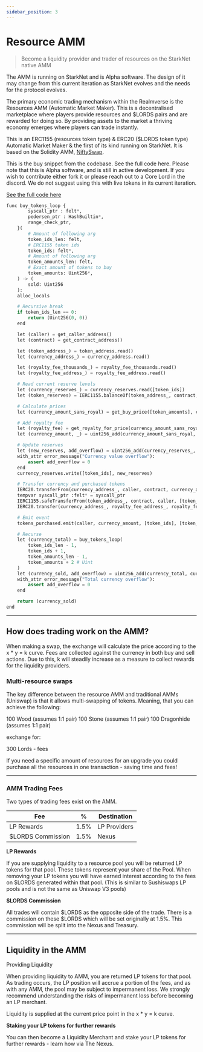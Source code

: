 ```yaml
---
sidebar_position: 3
---
```


# Resource AMM

> Become a liquidity provider and trader of resources on the StarkNet native AMM

The AMM is running on StarkNet and is Alpha software. The design of it may change from this current iteration as StarkNet evolves and the needs for the protocol evolves.

The primary economic trading mechanism within the Realmverse is the Resources AMM (Automatic Market Maker). This is a decentralised marketplace where players provide resources and $LORDS pairs and are rewarded for doing so. By providing assets to the market a thriving economy emerges where players can trade instantly. 

This is an ERC1155 (resources token type) & ERC20 ($LORDS token type) Automatic Market Maker & the first of its kind running on StarkNet. It is based on the Solidity AMM, [NiftySwap](https://github.com/0xsequence/niftyswap/blob/master/src/contracts/exchange/NiftyswapExchange20.sol). 

This is the buy snippet from the codebase. See the full code here. Please note that this is Alpha software, and is still in active development. If you wish to contribute either fork it or please reach out to a Core Lord in the discord. We do not suggest using this with live tokens in its current iteration.

[See the full code here](https://github.com/BibliothecaForAdventurers/realms-contracts/tree/main/contracts/exchange)

```python
func buy_tokens_loop {
        syscall_ptr : felt*,
        pedersen_ptr : HashBuiltin*,
        range_check_ptr,
    }(
        # Amount of following arg
        token_ids_len: felt,
        # ERC1155 token ids
        token_ids: felt*,
        # Amount of following arg
        token_amounts_len: felt,
        # Exact amount of tokens to buy
        token_amounts: Uint256*,
    ) -> (
        sold: Uint256
    ):
    alloc_locals

    # Recursive break
    if token_ids_len == 0:
        return (Uint256(0, 0))
    end

    let (caller) = get_caller_address()
    let (contract) = get_contract_address()

    let (token_address_) = token_address.read()
    let (currency_address_) = currency_address.read()

    let (royalty_fee_thousands_) = royalty_fee_thousands.read()
    let (royalty_fee_address_) = royalty_fee_address.read()

    # Read current reserve levels
    let (currency_reserves_) = currency_reserves.read([token_ids])
    let (token_reserves) = IERC1155.balanceOf(token_address_, contract, [token_ids])

    # Calculate prices
    let (currency_amount_sans_royal) = get_buy_price([token_amounts], currency_reserves_, Uint256(token_reserves, 0))

    # Add royalty fee
    let (royalty_fee) = get_royalty_for_price(currency_amount_sans_royal)
    let (currency_amount, _) = uint256_add(currency_amount_sans_royal, royalty_fee) # Overflow will never happen here

    # Update reserves
    let (new_reserves, add_overflow) = uint256_add(currency_reserves_, currency_amount_sans_royal)
    with_attr error_message("Currency value overflow"):
        assert add_overflow = 0
    end
    currency_reserves.write([token_ids], new_reserves)

    # Transfer currency and purchased tokens
    IERC20.transferFrom(currency_address_, caller, contract, currency_amount)
    tempvar syscall_ptr :felt* = syscall_ptr
    IERC1155.safeTransferFrom(token_address_, contract, caller, [token_ids], [token_amounts].low)
    IERC20.transfer(currency_address_, royalty_fee_address_, royalty_fee) # Royalty

    # Emit event
    tokens_purchased.emit(caller, currency_amount, [token_ids], [token_amounts])

    # Recurse
    let (currency_total) = buy_tokens_loop(
        token_ids_len - 1,
        token_ids + 1,
        token_amounts_len - 1,
        token_amounts + 2 # Uint
    )
    let (currency_sold, add_overflow) = uint256_add(currency_total, currency_amount)
    with_attr error_message("Total currency overflow"):
        assert add_overflow = 0
    end

    return (currency_sold)
end
```

---

## How does trading work on the AMM?

When making a swap, the exchange will calculate the price according to the x * y = k curve. Fees are collected against the currency in both buy and sell actions. Due to this, k will steadily increase as a measure to collect rewards for the liquidity providers.

### Multi-resource swaps

The key difference between the resource AMM and traditional AMMs (Uniswap) is that it allows multi-swapping of tokens. Meaning, that you can achieve the following:

100 Wood (assumes 1:1 pair)
100 Stone (assumes 1:1 pair)
100 Dragonhide (assumes 1:1 pair)

exchange for: 

300 Lords - fees

If you need a specific amount of resources for an upgrade you could purchase all the resources in one transaction - saving time and fees!

---

### AMM Trading Fees

Two types of trading fees exist on the AMM.

| Fee | % | Destination |
| ----------- | ----------- | ----------- |
| LP Rewards | 1.5% | LP Providers |
| $LORDS Commission | 1.5% | Nexus |

**LP Rewards**

If you are supplying liquidity to a resource pool you will be returned LP tokens for that pool. These tokens represent your share of the Pool. When removing your LP tokens you will have earned interest according to the fees on $LORDS generated within that pool. (This is similar to Sushiswaps LP pools and is not the same as Uniswap V3 pools)

**$LORDS Commission**

All trades will contain $LORDS as the opposite side of the trade. There is a commission on these $LORDS which will be set originally at 1.5%. This commission will be split into the Nexus and Treasury.

---

## Liquidity in the AMM

Providing Liquidity 

When providing liquidity to AMM, you are returned LP tokens for that pool. As trading occurs, the LP position will accrue a portion of the fees, and as with any AMM, the pool may be subject to impermanent loss. We strongly recommend understanding the risks of impermanent loss before becoming an LP merchant.

Liquidity is supplied at the current price point in the x * y = k curve.

**Staking your LP tokens for further rewards**

You can then become a Liquidity Merchant and stake your LP tokens for further rewards - learn how via The Nexus.